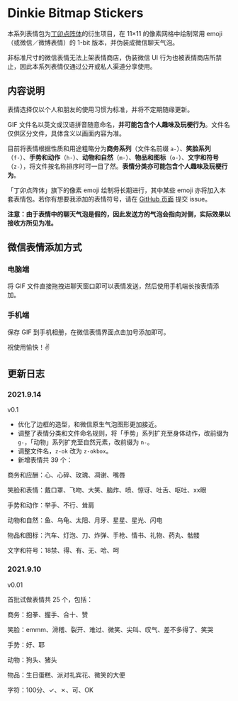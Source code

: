# Dinkie Bitmap Stickers

本系列表情包为[丁卯点阵体](https://atelier-anchor.com/typefaces/dinkie-bitmap/)的衍生项目，在 11×11 的像素网格中绘制常用 emoji（或微信／微博表情）的 1-bit 版本，并伪装成微信聊天气泡。

非标准尺寸的微信表情无法上架表情商店，伪装微信 UI 行为也被表情商店所禁止，因此本系列表情仅通过公开或私人渠道分享使用。

## 内容说明

表情选择仅以个人和朋友的使用习惯为标准，并将不定期随缘更新。

GIF 文件名以英文或汉语拼音随意命名，**并可能包含个人趣味及玩梗行为**。文件名仅供区分文件，具体含义以画面内容为准。

目前将表情根据性质和用途粗略分为**商务系列**（文件名前缀 `a-`）、**笑脸系列**（`f-`）、**手势和动作**（`h-`）、**动物和自然**（`m-`）、**物品和图标**（`o-`）、**文字和符号**（`z-`），将文件按名称排序时可一目了然。**表情分类亦可能包含个人趣味及玩梗行为**。

「丁卯点阵体」旗下的像素 emoji 绘制将长期进行，其中某些 emoji 亦将加入本套表情包。若你有想要我添加的表情符号，请在 [GitHub 页面](https://github.com/willie4624/dinkiebitmapstickers/) 提交 issue。

**注意：由于表情中的聊天气泡是假的，因此发送方的气泡会指向对侧，实际效果以接收方所见为准。**

## 微信表情添加方式

### 电脑端

将 GIF 文件直接拖拽进聊天窗口即可以表情发送，然后使用手机端长按表情添加。

### 手机端

保存 GIF 到手机相册，在微信表情界面点击加号添加即可。

祝使用愉快！✌️

## 更新日志


### 2021.9.14
v0.1
* 优化了边框的造型，和微信原生气泡图形更加接近。
* 调整了表情分类和文件命名规则，将「手势」系列扩充至身体动作，改前缀为 `g-`，「动物」系列扩充至自然元素，改前缀为 `n-`。
* 调整文件名，`z-ok` 改为 `z-okbox`。
* 新增表情共 39 个：

商务和应酬：心、心碎、玫瑰、凋谢、嘴唇

笑脸和表情：戴口罩、飞吻、大笑、脑炸、喷、惊讶、吐舌、呕吐、xx眼

手势和动作：举手、不行、耸肩

动物和自然：鱼、乌龟、太阳、月牙、星星、星光、闪电

物品和图标：汽车、灯泡、刀、炸弹、手枪、情书、礼物、药丸、骷髅

文字和符号：18禁、得、有、无、哈、呵


### 2021.9.10

v0.01

首批试做表情共 25 个，包括：

商务：抱拳、握手、合十、赞

笑脸：emmm、滑稽、裂开、难过、微笑、尖叫、叹气、差不多得了、笑哭

手势：好、耶

动物：狗头、猪头

物品：生日蛋糕、派对礼宾花、微笑的大便

字符：100分、✓、✗、可、OK
